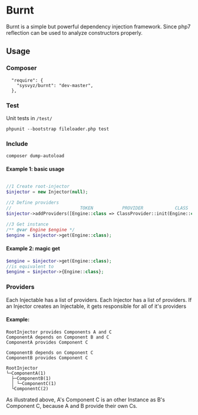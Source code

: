 # Burnt

Burnt is a simple but powerful dependency injection framework. 
Since php7 reflection can be used to analyze constructors properly.

## Usage

### Composer

```
  "require": {
    "sysvyz/burnt": "dev-master",
  },
```


### Test

Unit tests in ``/test/``

``phpunit --bootstrap fileloader.php test``


### Include

``composer dump-autoload``
#### Example 1: basic usage
```php

//1 Create root-injector
$injector = new Injector(null);

//2 Define providers
//                          TOKEN           PROVIDER            CLASS
$injector->addProviders([Engine::class => ClassProvider::init(Engine::class)]);

//3 Get instance
/** @var Engine $engine */
$engine = $injector->get(Engine::class);
```


#### Example 2: magic get

```php
$engine = $injector->get(Engine::class);
//is equivalent to
$engine = $injector->{Engine::class};
```

### Providers

Each Injectable has a list of providers.
Each Injector has a list of providers.
If an Injector creates an Injectable, it gets responsible for all of it's providers

#### Example:
```
RootInjector provides Components A and C
ComponentA depends on Component B and C
ComponentA provides Component C

ComponentB depends on Component C
ComponentB provides Component C

RootInjector
└─ComponentA(1)
  ├─ComponentB(1)      
  │ └─ComponentC(1)
  └ComponentC(2)
```
As illustrated above, A's Component C is an other Instance as B's Component C, because A and B provide their own Cs.

